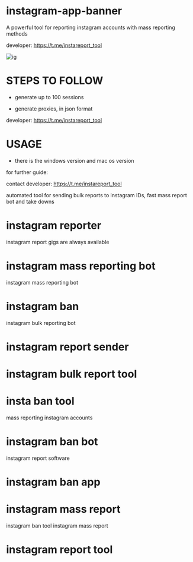 # instagram-app-banner

A powerful tool for reporting instagram accounts with mass reporting methods

developer: https://t.me/instareport_tool

![ig](https://github.com/user-attachments/assets/61f35f12-e892-429f-9fb7-d5138defa0f2)


# STEPS TO FOLLOW
- generate up to 100 sessions

- generate proxies, in json format
  
developer: https://t.me/instareport_tool

# USAGE
- there is the windows version and mac os version

for further guide:

contact developer: https://t.me/instareport_tool

automated tool for sending bulk reports to instagram IDs, fast mass report bot and take downs

# instagram reporter
instagram report gigs are always available
# instagram mass reporting bot
instagram mass reporting bot
# instagram ban
instagram bulk reporting bot
# instagram report sender
# instagram bulk report tool
# insta ban tool
mass reporting instagram accounts
# instagram ban bot
instagram report software
# instagram ban app
# instagram mass report
instagram ban tool
instagram mass report
# instagram report tool
